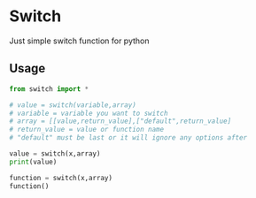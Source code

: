 # Switch

Just simple switch function for python

## Usage

```python
from switch import *

# value = switch(variable,array)
# variable = variable you want to switch
# array = [[value,return_value],["default",return_value]
# return_value = value or function name
# "default" must be last or it will ignore any options after

value = switch(x,array)
print(value)

function = switch(x,array)
function()
```